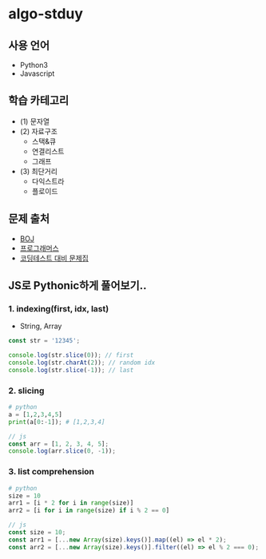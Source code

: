 # algo-stduy

## 사용 언어

-   Python3
-   Javascript

## 학습 카테고리

-   (1) 문자열
-   (2) 자료구조
    -   스택&큐
    -   연결리스트
    -   그래프
-   (3) 최단거리
    -   다익스트라
    -   플로이드

## 문제 출처

-   [BOJ](https://www.acmicpc.net/)
-   [프로그래머스](https://programmers.co.kr/)
-   [코딩테스트 대비 문제집](https://github.com/tony9402/baekjoon)

## JS로 Pythonic하게 풀어보기..

### 1. indexing(first, idx, last)

-   String, Array

```js
const str = '12345';

console.log(str.slice(0)); // first
console.log(str.charAt(2)); // random idx
console.log(str.slice(-1)); // last
```

### 2. slicing

```python
# python
a = [1,2,3,4,5]
print(a[0:-1]); # [1,2,3,4]
```

```javascript
// js
const arr = [1, 2, 3, 4, 5];
console.log(arr.slice(0, -1));
```

### 3. list comprehension

```python
# python
size = 10
arr1 = [i * 2 for i in range(size)]
arr2 = [i for i in range(size) if i % 2 == 0]
```

```js
// js
const size = 10;
const arr1 = [...new Array(size).keys()].map((el) => el * 2);
const arr2 = [...new Array(size).keys()].filter((el) => el % 2 === 0);
```
